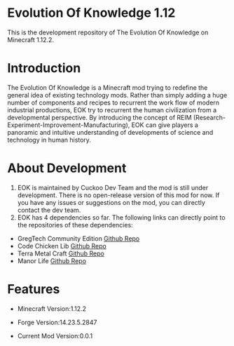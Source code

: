 # Evolution Of Knowledge 1.12

This is the development repository of The Evolution Of Knowledge on Minecraft 1.12.2.

# Introduction
The Evolution Of Knowledge is a Minecraft mod trying to redefine the general idea of existing technology mods. 
Rather than simply adding a huge number of components and recipes to recurrent the work flow of modern industrial 
productions, EOK try to recurrent the human civilization from a developmental perspective. By introducing the concept 
of REIM (Research-Experiment-Improvement-Manufacturing), EOK can give players a panoramic and intuitive understanding 
of developments of science and technology in human history.

# About Development
1. EOK is maintained by Cuckoo Dev Team and the mod is still under development. There is no open-release version of this mod for now. If you have any issues or 
suggestions on the mod, you can directly contact the dev team.
2. EOK has 4 dependencies so far. The following links can directly point to the repositories of these dependencies:
* GregTech Community Edition [Github Repo](https://github.com/GregTechCE/GregTech)
* Code Chicken Lib [Github Repo](https://github.com/TheCBProject/CodeChickenLib)
* Terra Metal Craft [Github Repo](https://github.com/Os-Ir/Terra-Metal-Craft)
* Manor Life [Github Repo](https://github.com/gonggongjohn/Manor-Life-1.12)

# Features
* Minecraft Version:1.12.2

* Forge Version:14.23.5.2847

* Current Mod Version:0.0.1
